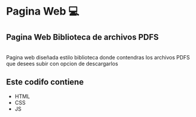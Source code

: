 <h1>Pagina Web 💻</h1>
  <h2>Pagina Web Biblioteca de archivos PDFS</h2>
  <br>
    Pagina web diseñada estilo biblioteca donde contendras los archivos PDFS que desees subir con opcion de descargarlos 
   
   <h2>Este codifo contiene</h2>
      <ul>
  <li>HTML</li>
  <li>CSS</li>
  <li>JS</li>
      </ul>
    

